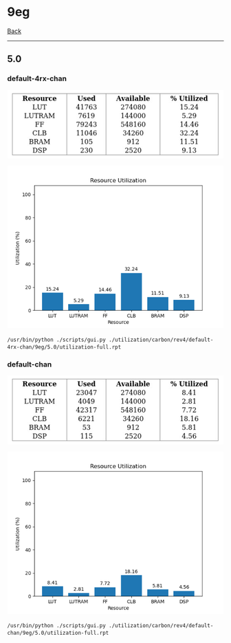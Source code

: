 # 9eg

[Back](<../rev4.md>)

---

## 5.0
### default-4rx-chan

<p align="center">
	<img src="../../../../images/carbon/rev4/default-4rx-chan/9eg/5.0/table.jpg" />
</p>

<p align="center">
	<img src="../../../../images/carbon/rev4/default-4rx-chan/9eg/5.0/graph.png" />
</p>

`/usr/bin/python ./scripts/gui.py ./utilization/carbon/rev4/default-4rx-chan/9eg/5.0/utilization-full.rpt`

### default-chan

<p align="center">
	<img src="../../../../images/carbon/rev4/default-chan/9eg/5.0/table.jpg" />
</p>

<p align="center">
	<img src="../../../../images/carbon/rev4/default-chan/9eg/5.0/graph.png" />
</p>

`/usr/bin/python ./scripts/gui.py ./utilization/carbon/rev4/default-chan/9eg/5.0/utilization-full.rpt`

